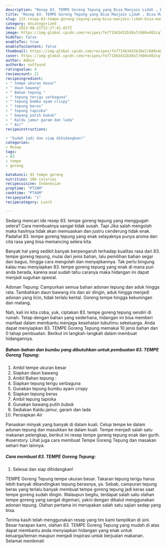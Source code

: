 ```yaml
---
description: "Resep 83. TEMPE Goreng Tepung yang Bisa Manjain Lidah , Bisa Manjain Lidah"
title: "Resep 83. TEMPE Goreng Tepung yang Bisa Manjain Lidah , Bisa Manjain Lidah"
slug: 115-resep-83-tempe-goreng-tepung-yang-bisa-manjain-lidah-bisa-manjain-lidah
category: Uncategorized
date: 2022-08-21T22:27:42.817Z
image: https://img-global.cpcdn.com/recipes/fe771563432b38a7/680x482cq70/83-tempe-goreng-tepung-foto-resep-utama.jpg
hideToc: false
enableToc: true
enableTocContent: false
thumbnail: https://img-global.cpcdn.com/recipes/fe771563432b38a7/680x482cq70/83-tempe-goreng-tepung-foto-resep-utama.jpg
cover: https://img-global.cpcdn.com/recipes/fe771563432b38a7/680x482cq70/83-tempe-goreng-tepung-foto-resep-utama.jpg
author: Admin
authorAv: notfound
ratingvalue: 4
reviewcount: 21
recipeingredient:
- " tempe ukuran besar"
- " daun bawang"
- " Bahan tepung "
- " tepung terigu serbaguna"
- " tepung bumbu ayam crispy"
- " tepung beras"
- " tepung tapioka"
- " bawang putih bubuk"
- " Kaldu jamur garam dan lada"
- " Air"
recipeinstructions:

- "Sudah jadi dan siap dihidangkan!"
categories:
- Resep
tags:
- 83
- tempe
- goreng

katakunci: 83 tempe goreng 
nutrition: 208 calories
recipecuisine: Indonesian
preptime: "PT20M"
cooktime: "PT48M"
recipeyield: "1"
recipecategory: Lunch

---
```



Sedang mencari ide resep 83. tempe goreng tepung yang menggugah selera? Cara membuatnya sangat tidak susah. Tapi Jika salah mengolah maka hasilnya tidak akan memuaskan dan justru cenderung tidak enak. Padahal 83. tempe goreng tepung yang enak selayaknya punya aroma dan cita rasa yang bisa memancing selera kita.


Banyak hal yang sedikit banyak berpengaruh terhadap kualitas rasa dari 83. tempe goreng tepung, mulai dari jenis bahan, lalu pemilihan bahan segar dan bagus, hingga cara mengolah dan menyajikannya. Tak perlu bingung kalau mau menyiapkan 83. tempe goreng tepung yang enak di mana pun anda berada, karena asal sudah tahu caranya maka hidangan ini dapat menjadi suguhan spesial.

Adonan Tepung: Campurkan semua bahan adonan tepung dan aduk hingga rata. Tambahkan daun bawang iris dan air dingin, aduk hingga menjadi adonan yang licin, tidak terlalu kental. Goreng tempe hingga kekuningan dan matang.


Nah, kali ini kita coba, yuk, ciptakan 83. tempe goreng tepung sendiri di rumah. Tetap dengan bahan yang sederhana, hidangan ini bisa memberi manfaat dalam membantu menjaga kesehatan tubuhmu sekeluarga. Anda dapat menyiapkan 83. TEMPE Goreng Tepung memakai 10 jenis bahan dan 0 tahap pembuatan. Berikut ini langkah-langkah dalam membuat hidangannya.

<!--inarticleads1-->

##### Bahan-bahan dan bumbu yang dibutuhkan untuk pembuatan 83. TEMPE Goreng Tepung:

1. Ambil  tempe ukuran besar
1. Siapkan  daun bawang
1. Ambil  Bahan tepung :
1. Siapkan  tepung terigu serbaguna
1. Gunakan  tepung bumbu ayam crispy
1. Siapkan  tepung beras
1. Ambil  tepung tapioka
1. Gunakan  bawang putih bubuk
1. Sediakan  Kaldu jamur, garam dan lada
1. Persiapkan  Air


Panaskan minyak yang banyak di dalam kuali. Celup tempe ke dalam adunan tepung dan masukkan ke dalam kuali. Tempe menjadi salah satu makanan pelengkap, berikut ini resep tempe goreng tepung enak dan gurih. #userstory. Lihat juga cara membuat Tempe Goreng Tepung dan masakan sehari-hari lainnya. 

<!--inarticleads2-->

##### Cara membuat 83. TEMPE Goreng Tepung:


1. Selesai dan siap dihidangkan!

TEMPE Goreng Tepung tempe ukuran besar. Takaran tepung terigu harus lebih banyak dibandingkan tepung berasnya, ya. Sebab, campuran tepung beras yang terlalu banyak membuat tempe goreng tepung jadi keras saat tempe goreng sudah dingin. Walaupun begitu, terdapat salah satu olahan tempe goreng yang sangat digemari, yakni dengan dibalut menggunakan adonan tepung. Olahan pertama ini merupakan salah satu sajian sedap yang bisa. 

Terima kasih telah menggunakan resep yang tim kami tampilkan di sini. Besar harapan kami, olahan 83. TEMPE Goreng Tepung yang mudah di atas dapat membantu anda menyiapkan hidangan yang enak untuk keluarga/teman maupun menjadi inspirasi untuk berjualan makanan. Selamat menikmati
